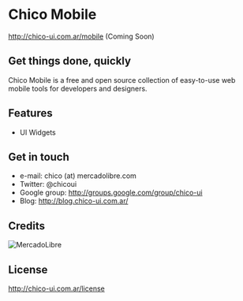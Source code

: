 Chico Mobile
============

http://chico-ui.com.ar/mobile (Coming Soon)

Get things done, quickly
------------------------
Chico Mobile is a free and open source collection of easy-to-use web mobile tools for developers and designers.

Features
-------------
- UI Widgets

Get in touch
------------
- e-mail: chico (at) mercadolibre.com
- Twitter: @chicoui
- Google group: http://groups.google.com/group/chico-ui
- Blog: http://blog.chico-ui.com.ar/

Credits
-------
![MercadoLibre](http://static.mlstatic.com/org-img/chico/img/logo-mercadolibre.png)

License
-------
http://chico-ui.com.ar/license